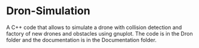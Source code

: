 # Dron-Simulation
A C++ code that allows to simulate a drone with collision detection and factory of new drones and obstacles 
using gnuplot. The code is in the Dron folder and the documentation is in the Documentation folder.
